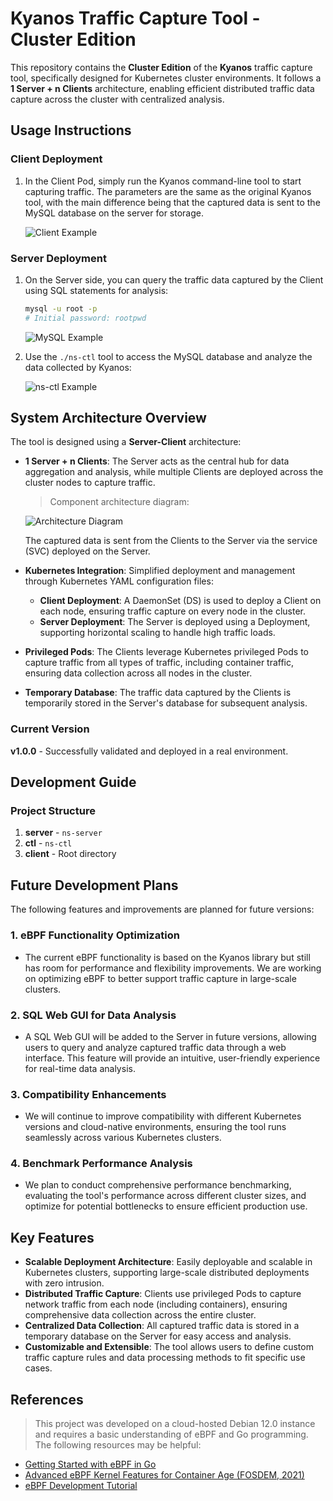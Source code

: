 # Kyanos Traffic Capture Tool - Cluster Edition

This repository contains the **Cluster Edition** of the **Kyanos** traffic capture tool, specifically designed for Kubernetes cluster environments. It follows a **1 Server + n Clients** architecture, enabling efficient distributed traffic data capture across the cluster with centralized analysis.

## Usage Instructions

### Client Deployment

1. In the Client Pod, simply run the Kyanos command-line tool to start capturing traffic. The parameters are the same as the original Kyanos tool, with the main difference being that the captured data is sent to the MySQL database on the server for storage.

   ![Client Example](https://github.com/user-attachments/assets/6c5bd871-a9b3-44e3-9c92-3726599fc090)

### Server Deployment

1. On the Server side, you can query the traffic data captured by the Client using SQL statements for analysis:

   ```bash
   mysql -u root -p
   # Initial password: rootpwd
   ```

   ![MySQL Example](https://github.com/user-attachments/assets/e78bdbed-3909-4a34-a42d-752ff2ffcf93)

2. Use the `./ns-ctl` tool to access the MySQL database and analyze the data collected by Kyanos:

   ![ns-ctl Example](https://github.com/user-attachments/assets/490fedc3-abb5-4f62-8d05-06eff65655bf)

## System Architecture Overview

The tool is designed using a **Server-Client** architecture:

- **1 Server + n Clients**: The Server acts as the central hub for data aggregation and analysis, while multiple Clients are deployed across the cluster nodes to capture traffic.

  > Component architecture diagram:

  ![Architecture Diagram](https://github.com/user-attachments/assets/9a9b440d-f2d8-4dd7-a8fe-92a10574e222)

  The captured data is sent from the Clients to the Server via the service (SVC) deployed on the Server.

- **Kubernetes Integration**: Simplified deployment and management through Kubernetes YAML configuration files:
  - **Client Deployment**: A DaemonSet (DS) is used to deploy a Client on each node, ensuring traffic capture on every node in the cluster.
  - **Server Deployment**: The Server is deployed using a Deployment, supporting horizontal scaling to handle high traffic loads.

- **Privileged Pods**: The Clients leverage Kubernetes privileged Pods to capture traffic from all types of traffic, including container traffic, ensuring data collection across all nodes in the cluster.
- **Temporary Database**: The traffic data captured by the Clients is temporarily stored in the Server's database for subsequent analysis.

### Current Version

**v1.0.0** - Successfully validated and deployed in a real environment.

## Development Guide

### Project Structure

1. **server** - `ns-server`
2. **ctl** - `ns-ctl`
3. **client** - Root directory

## Future Development Plans

The following features and improvements are planned for future versions:

### 1. **eBPF Functionality Optimization**
   - The current eBPF functionality is based on the Kyanos library but still has room for performance and flexibility improvements. We are working on optimizing eBPF to better support traffic capture in large-scale clusters.

### 2. **SQL Web GUI for Data Analysis**
   - A SQL Web GUI will be added to the Server in future versions, allowing users to query and analyze captured traffic data through a web interface. This feature will provide an intuitive, user-friendly experience for real-time data analysis.

### 3. **Compatibility Enhancements**
   - We will continue to improve compatibility with different Kubernetes versions and cloud-native environments, ensuring the tool runs seamlessly across various Kubernetes clusters.

### 4. **Benchmark Performance Analysis**
   - We plan to conduct comprehensive performance benchmarking, evaluating the tool's performance across different cluster sizes, and optimize for potential bottlenecks to ensure efficient production use.

## Key Features

- **Scalable Deployment Architecture**: Easily deployable and scalable in Kubernetes clusters, supporting large-scale distributed deployments with zero intrusion.
- **Distributed Traffic Capture**: Clients use privileged Pods to capture network traffic from each node (including containers), ensuring comprehensive data collection across the entire cluster.
- **Centralized Data Collection**: All captured traffic data is stored in a temporary database on the Server for easy access and analysis.
- **Customizable and Extensible**: The tool allows users to define custom traffic capture rules and data processing methods to fit specific use cases.

## References

> This project was developed on a cloud-hosted Debian 12.0 instance and requires a basic understanding of eBPF and Go programming. The following resources may be helpful:

- [Getting Started with eBPF in Go](https://ebpf-go.dev/guides/getting-started/)
- [Advanced eBPF Kernel Features for Container Age (FOSDEM, 2021)](https://arthurchiao.art/blog/advanced-bpf-kernel-features-for-container-age-zh/#41-进出宿主机的容器流量host---pod)
- [eBPF Development Tutorial](https://eunomia.dev/zh/tutorials/)